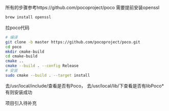 所有的步骤参考https://github.com/pocoproject/poco
需要提前安装openssl

```bash
brew install openssl
```

拉poco代码

```bash
# 编译
git clone -b master https://github.com/pocoproject/poco.git
cd poco
mkdir cmake-build
cd cmake-build
cmake ..
cmake --build . --config Release
# 安装
sudo cmake --build . --target install
```
去/usr/local/include/查看是否有Poco，
去/usr/local/lib/下查看是否有libPoco*
有则安装成功

项目引入待补充